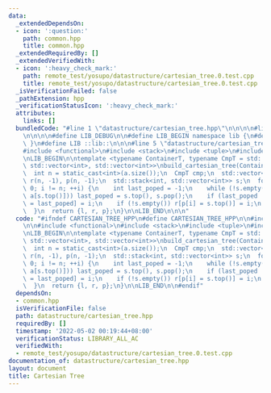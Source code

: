 ```yaml
---
data:
  _extendedDependsOn:
  - icon: ':question:'
    path: common.hpp
    title: common.hpp
  _extendedRequiredBy: []
  _extendedVerifiedWith:
  - icon: ':heavy_check_mark:'
    path: remote_test/yosupo/datastructure/cartesian_tree.0.test.cpp
    title: remote_test/yosupo/datastructure/cartesian_tree.0.test.cpp
  _isVerificationFailed: false
  _pathExtension: hpp
  _verificationStatusIcon: ':heavy_check_mark:'
  attributes:
    links: []
  bundledCode: "#line 1 \"datastructure/cartesian_tree.hpp\"\n\n\n\n#line 1 \"common.hpp\"\
    \n\n\n\n#define LIB_DEBUG\n\n#define LIB_BEGIN namespace lib {\n#define LIB_END\
    \ }\n#define LIB ::lib::\n\n\n#line 5 \"datastructure/cartesian_tree.hpp\"\n\n\
    #include <functional>\n#include <stack>\n#include <tuple>\n#include <vector>\n\
    \nLIB_BEGIN\n\ntemplate <typename ContainerT, typename CmpT = std::less<>>\nstd::tuple<std::vector<int>,\
    \ std::vector<int>, std::vector<int>>\nbuild_cartesian_tree(ContainerT &&a) {\n\
    \  int n = static_cast<int>(a.size());\n  CmpT cmp;\n  std::vector<int> l(n, -1),\
    \ r(n, -1), p(n, -1);\n  std::stack<int, std::vector<int>> s;\n  for (int i =\
    \ 0; i != n; ++i) {\n    int last_poped = -1;\n    while (!s.empty() && cmp(a[i],\
    \ a[s.top()])) last_poped = s.top(), s.pop();\n    if (last_poped != -1) p[l[i]\
    \ = last_poped] = i;\n    if (!s.empty()) r[p[i] = s.top()] = i;\n    s.push(i);\n\
    \  }\n  return {l, r, p};\n}\n\nLIB_END\n\n\n"
  code: "#ifndef CARTESIAN_TREE_HPP\n#define CARTESIAN_TREE_HPP\n\n#include \"../common.hpp\"\
    \n\n#include <functional>\n#include <stack>\n#include <tuple>\n#include <vector>\n\
    \nLIB_BEGIN\n\ntemplate <typename ContainerT, typename CmpT = std::less<>>\nstd::tuple<std::vector<int>,\
    \ std::vector<int>, std::vector<int>>\nbuild_cartesian_tree(ContainerT &&a) {\n\
    \  int n = static_cast<int>(a.size());\n  CmpT cmp;\n  std::vector<int> l(n, -1),\
    \ r(n, -1), p(n, -1);\n  std::stack<int, std::vector<int>> s;\n  for (int i =\
    \ 0; i != n; ++i) {\n    int last_poped = -1;\n    while (!s.empty() && cmp(a[i],\
    \ a[s.top()])) last_poped = s.top(), s.pop();\n    if (last_poped != -1) p[l[i]\
    \ = last_poped] = i;\n    if (!s.empty()) r[p[i] = s.top()] = i;\n    s.push(i);\n\
    \  }\n  return {l, r, p};\n}\n\nLIB_END\n\n#endif"
  dependsOn:
  - common.hpp
  isVerificationFile: false
  path: datastructure/cartesian_tree.hpp
  requiredBy: []
  timestamp: '2022-05-02 00:19:44+08:00'
  verificationStatus: LIBRARY_ALL_AC
  verifiedWith:
  - remote_test/yosupo/datastructure/cartesian_tree.0.test.cpp
documentation_of: datastructure/cartesian_tree.hpp
layout: document
title: Cartesian Tree
---
```

